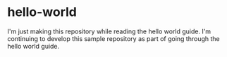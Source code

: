 # hello-world
I'm just making this repository while reading the hello world guide.
I'm continuing to develop this sample repository as part of going through the hello world guide.
